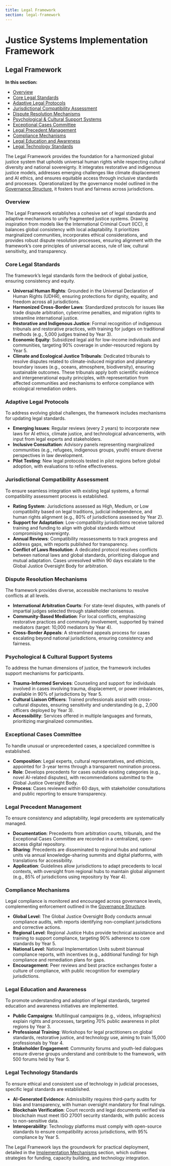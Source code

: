 ```yaml
---
title: Legal Framework
section: legal-framework
---
```


# Justice Systems Implementation Framework

## <a id="legal-framework"></a>Legal Framework

**In this section:**
- [Overview](#overview)
- [Core Legal Standards](#core-legal-standards)
- [Adaptive Legal Protocols](#adaptive-legal-protocols)
- [Jurisdictional Compatibility Assessment](#jurisdictional-compatibility-assessment)
- [Dispute Resolution Mechanisms](#dispute-resolution-mechanisms)
- [Psychological & Cultural Support Systems](#psychological-cultural-support-systems)
- [Exceptional Cases Committee](#exceptional-cases-committee)
- [Legal Precedent Management](#legal-precedent-management)
- [Compliance Mechanisms](#compliance-mechanisms)
- [Legal Education and Awareness](#legal-education-awareness)
- [Legal Technology Standards](#legal-technology-standards)

The Legal Framework provides the foundation for a harmonized global justice system that upholds universal human rights while respecting cultural diversity and national sovereignty. It integrates restorative and indigenous justice models, addresses emerging challenges like climate displacement and AI ethics, and ensures equitable access through inclusive standards and processes. Operationalized by the governance model outlined in the [Governance Structure](/frameworks/justice-systems#governance-structure), it fosters trust and fairness across jurisdictions.

### <a id="overview"></a>Overview
The Legal Framework establishes a cohesive set of legal standards and adaptive mechanisms to unify fragmented justice systems. Drawing inspiration from models like the International Criminal Court (ICC), it balances global consistency with local adaptability. It prioritizes marginalized communities, incorporates ethical considerations, and provides robust dispute resolution processes, ensuring alignment with the framework’s core principles of universal access, rule of law, cultural sensitivity, and transparency.

### <a id="core-legal-standards"></a>Core Legal Standards
The framework’s legal standards form the bedrock of global justice, ensuring consistency and equity.

- **Universal Human Rights**: Grounded in the Universal Declaration of Human Rights (UDHR), ensuring protections for dignity, equality, and freedom across all jurisdictions.
- **Harmonized Cross-Border Laws**: Standardized protocols for issues like trade dispute arbitration, cybercrime penalties, and migration rights to streamline international justice.
- **Restorative and Indigenous Justice**: Formal recognition of indigenous tribunals and restorative practices, with training for judges on traditional methods (e.g., 5,000 judges trained by Year 3).
- **Economic Equity**: Subsidized legal aid for low-income individuals and communities, targeting 90% coverage in under-resourced regions by Year 5.
- **Climate and Ecological Justice Tribunals**: Dedicated tribunals to resolve disputes related to climate-induced migration and planetary boundary issues (e.g., oceans, atmosphere, biodiversity), ensuring sustainable outcomes. These tribunals apply both scientific evidence and intergenerational equity principles, with representation from affected communities and mechanisms to enforce compliance with ecological remediation orders.

### <a id="adaptive-legal-protocols"></a>Adaptive Legal Protocols
To address evolving global challenges, the framework includes mechanisms for updating legal standards.

- **Emerging Issues**: Regular reviews (every 2 years) to incorporate new laws for AI ethics, climate justice, and technological advancements, with input from legal experts and stakeholders.
- **Inclusive Consultation**: Advisory panels representing marginalized communities (e.g., refugees, indigenous groups, youth) ensure diverse perspectives in law development.
- **Pilot Testing**: New legal protocols tested in pilot regions before global adoption, with evaluations to refine effectiveness.

### <a id="jurisdictional-compatibility-assessment"></a>Jurisdictional Compatibility Assessment
To ensure seamless integration with existing legal systems, a formal compatibility assessment process is established.

- **Rating System**: Jurisdictions assessed as High, Medium, or Low compatibility based on legal traditions, judicial independence, and human rights alignment (e.g., 80% of jurisdictions assessed by Year 2).
- **Support for Adaptation**: Low-compatibility jurisdictions receive tailored training and funding to align with global standards without compromising sovereignty.
- **Annual Reviews**: Compatibility reassessments to track progress and address gaps, with reports published for transparency.
- **Conflict of Laws Resolution**: A dedicated protocol resolves conflicts between national laws and global standards, prioritizing dialogue and mutual adaptation. Cases unresolved within 90 days escalate to the Global Justice Oversight Body for arbitration.

### <a id="dispute-resolution-mechanisms"></a>Dispute Resolution Mechanisms
The framework provides diverse, accessible mechanisms to resolve conflicts at all levels.

- **International Arbitration Courts**: For state-level disputes, with panels of impartial judges selected through stakeholder consensus.
- **Community-Based Mediation**: For local conflicts, emphasizing restorative practices and community involvement, supported by trained mediators (target: 10,000 mediators by Year 4).
- **Cross-Border Appeals**: A streamlined appeals process for cases escalating beyond national jurisdictions, ensuring consistency and fairness.

### <a id="psychological-cultural-support-systems"></a>Psychological & Cultural Support Systems
To address the human dimensions of justice, the framework includes support mechanisms for participants.

- **Trauma-Informed Services**: Counseling and support for individuals involved in cases involving trauma, displacement, or power imbalances, available in 90% of jurisdictions by Year 5.
- **Cultural Liaison Officers**: Trained professionals assist with cross-cultural disputes, ensuring sensitivity and understanding (e.g., 2,000 officers deployed by Year 3).
- **Accessibility**: Services offered in multiple languages and formats, prioritizing marginalized communities.

### <a id="exceptional-cases-committee"></a>Exceptional Cases Committee
To handle unusual or unprecedented cases, a specialized committee is established.

- **Composition**: Legal experts, cultural representatives, and ethicists, appointed for 3-year terms through a transparent nomination process.
- **Role**: Develops precedents for cases outside existing categories (e.g., novel AI-related disputes), with recommendations submitted to the Global Justice Oversight Body.
- **Process**: Cases reviewed within 60 days, with stakeholder consultations and public reporting to ensure transparency.

### <a id="legal-precedent-management"></a>Legal Precedent Management
To ensure consistency and adaptability, legal precedents are systematically managed.

- **Documentation**: Precedents from arbitration courts, tribunals, and the Exceptional Cases Committee are recorded in a centralized, open-access digital repository.
- **Sharing**: Precedents are disseminated to regional hubs and national units via annual knowledge-sharing summits and digital platforms, with translations for accessibility.
- **Application**: Guidelines allow jurisdictions to adapt precedents to local contexts, with oversight from regional hubs to maintain global alignment (e.g., 85% of jurisdictions using repository by Year 4).

### <a id="compliance-mechanisms"></a>Compliance Mechanisms
Legal compliance is monitored and encouraged across governance levels, complementing enforcement outlined in the [Governance Structure](/frameworks/justice-systems#governance-structure).

- **Global Level**: The Global Justice Oversight Body conducts annual compliance audits, with reports identifying non-compliant jurisdictions and corrective actions.
- **Regional Level**: Regional Justice Hubs provide technical assistance and training to support compliance, targeting 90% adherence to core standards by Year 5.
- **National Level**: National Implementation Units submit biannual compliance reports, with incentives (e.g., additional funding) for high compliance and remediation plans for gaps.
- **Encouragement**: Peer reviews and best practice exchanges foster a culture of compliance, with public recognition for exemplary jurisdictions.

### <a id="legal-education-awareness"></a>Legal Education and Awareness
To promote understanding and adoption of legal standards, targeted education and awareness initiatives are implemented.

- **Public Campaigns**: Multilingual campaigns (e.g., videos, infographics) explain rights and processes, targeting 70% public awareness in pilot regions by Year 3.
- **Professional Training**: Workshops for legal practitioners on global standards, restorative justice, and technology use, aiming to train 15,000 professionals by Year 4.
- **Stakeholder Engagement**: Community forums and youth-led dialogues ensure diverse groups understand and contribute to the framework, with 500 forums held by Year 5.

### <a id="legal-technology-standards"></a>Legal Technology Standards
To ensure ethical and consistent use of technology in judicial processes, specific legal standards are established.

- **AI-Generated Evidence**: Admissibility requires third-party audits for bias and transparency, with human oversight mandatory for final rulings.
- **Blockchain Verification**: Court records and legal documents verified via blockchain must meet ISO 27001 security standards, with public access to non-sensitive data.
- **Interoperability**: Technology platforms must comply with open-source standards to ensure compatibility across jurisdictions, with 95% compliance by Year 5.

The Legal Framework lays the groundwork for practical deployment, detailed in the [Implementation Mechanisms](/frameworks/justice-systems#implementation-mechanisms) section, which outlines strategies for funding, capacity building, and technology integration.
